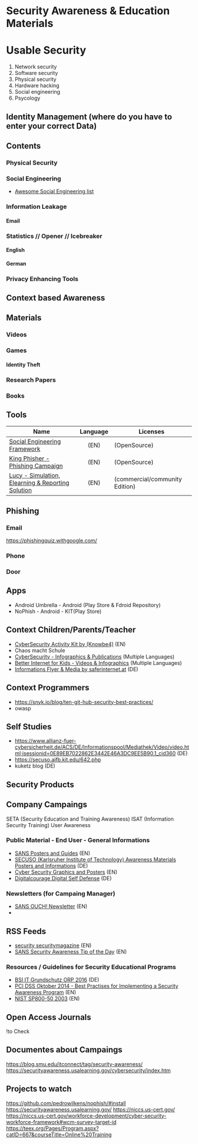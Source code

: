 # Security Awareness & Education Materials
# Usable Security

1. Network security
2. Software security
3. Physical security
4. Hardware hacking
5. Social engineering
6. Psycology

## Identity Management (where do you have to enter your correct Data)

## Contents

### Physical Security
### Social Engineering
* [Awesome Social Engineering list](https://github.com/v2-dev/awesome-social-engineering)

### Information Leakage
#### Email


### Statistics // Opener // Icebreaker
#### English
#### German

### Privacy Enhancing Tools



## Context based Awareness
## Materials
### Videos

### Games
#### Identity Theft
####


### Research Papers
### Books

## Tools
|Name| Language | Licenses|
|---|:-------:|---|
|[Social Engineering Framework](https://github.com/trustedsec/social-engineer-toolkit)|(EN)|(OpenSource)|
|[King Phisher - Phishing Campaign](https://github.com/securestate)|(EN)|  (OpenSource)|
|[Lucy - Simulation, Elearning & Reporting Solution](https://www.lucysecurity.com/)|(EN)|(commercial/community Edition)|

## Phishing <Fassetten>
### Email
https://phishingquiz.withgoogle.com/
### Phone
### Door

## Apps
* Android Umbrella - Android (Play Store & Fdroid Repository)
* NoPhish - Android - KIT(Play Store)

## Context Children/Parents/Teacher
* [CyberSecurity Activity Kit by (Knowbe4)](https://www.knowbe4.com/cybersecurity-activity-kit) (EN)
* Chaos macht Schule
* [CyberSecurity - Infographics & Publications](https://cybersecuritymonth.eu/references/partners-resources/resources#c7=effective&reversed=on&b_start=0) (Multiple Languages)
* [Better Internet for Kids - Videos & Infographics](https://www.betterinternetforkids.eu/web/portal/resources) (Multiple Languages)
* [Informations Flyer & Media by saferinternet.at](https://www.saferinternet.at/services/broschuerenservice/) (DE)

## Context Programmers
* https://snyk.io/blog/ten-git-hub-security-best-practices/
* owasp

## Self Studies
* https://www.allianz-fuer-cybersicherheit.de/ACS/DE/Informationspool/Mediathek/Video/video.html;jsessionid=0E89EB7022862E3442E46A3DC9EE5B90.1_cid360 (DE)
* https://secuso.aifb.kit.edu/642.php
* kuketz blog (DE)

## Security Products

## Company Campaings
SETA (Security Education and Training Awareness)
ISAT (Information Security Training)
User Awareness

### Public Material - End User - General Informations
* [SANS Posters and Guides](https://www.sans.org/security-awareness-training/resources/posters) (EN)
* [SECUSO (Karlsruher Institute of Technology) Awareness Materials Posters and Informations](https://secuso.aifb.kit.edu/97.php) (DE)
* [Cyber Security Graphics and Posters](https://cybersecuritymonth.eu/references/partners-resources/resources#c7=effective&reversed=on&b_start=0) (EN)
* [Digitalcourage Digital Self Defense](https://digitalcourage.de/digitale-selbstverteidigung) (DE)

### Newsletters (for Campaing Manager)
* [SANS OUCH! Newsletter](https://www.sans.org/security-awareness-training/ouch-newsletter) (EN)
*

## RSS Feeds
* [security securitymagazine](https://www.securitymagazine.com/rss/topic/2614-security-education-training) (EN)
* [SANS Security Awareness Tip of the Day](https://www.sans.org/tip-of-the-day/rss) (EN)

### Resources / Guidelines for Security Educational Programs
* [BSI IT Grundschutz ORP 2016](https://www.bsi.bund.de/DE/Themen/ITGrundschutz/ITGrundschutzKompendium/bausteine/ORP/ORP_3_Sensibilisierung_und_Schulung.html) (DE)
* [PCI DSS Oktober 2014  - Best Practises for Implementing a Security Awareness Program](https://www.pcisecuritystandards.org/documents/PCI_DSS_V1.0_Best_Practices_for_Implementing_Security_Awareness_Program.pdf) (EN)
* [NIST SP800-50 2003](https://csrc.nist.gov/publications/detail/sp/800-50/final) (EN)



## Open Access Journals


!to Check
## Documentes about Campaings
https://blog.smu.edu/itconnect/tag/security-awareness/
https://securityawareness.usalearning.gov/cybersecurity/index.htm



## Projects to watch
https://github.com/pedrowilkens/nophish/#install
https://securityawareness.usalearning.gov/
https://niccs.us-cert.gov/
https://niccs.us-cert.gov/workforce-development/cyber-security-workforce-framework#wcm-survey-target-id
https://teex.org/Pages/Program.aspx?catID=667&courseTitle=Online%20Training
